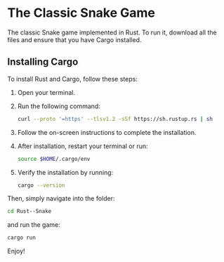# The Classic Snake Game

The classic Snake game implemented in Rust. To run it, download all the files and ensure that you have Cargo installed.

## Installing Cargo

To install Rust and Cargo, follow these steps:

1. Open your terminal.
2. Run the following command:

   ```bash
   curl --proto '=https' --tlsv1.2 -sSf https://sh.rustup.rs | sh
   ```

3. Follow the on-screen instructions to complete the installation.
4. After installation, restart your terminal or run:

   ```bash
   source $HOME/.cargo/env
   ```

5. Verify the installation by running:

   ```bash
   cargo --version
   ```

Then, simply navigate into the folder:

```bash
cd Rust--Snake
```

and run the game:

```bash
cargo run
```

Enjoy!
